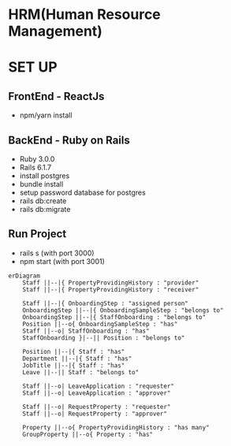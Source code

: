 # HRM(Human Resource Management)

# SET UP

## FrontEnd - ReactJs

- npm/yarn install

## BackEnd - Ruby on Rails

- Ruby 3.0.0
- Rails 6.1.7
- install postgres
- bundle install
- setup password database for postgres
- rails db:create
- rails db:migrate

## Run Project

- rails s (with port 3000)
- npm start (with port 3001)

```mermaid
erDiagram
    Staff ||--|{ PropertyProvidingHistory : "provider"
    Staff ||--|{ PropertyProvidingHistory : "receiver"

    Staff ||--|{ OnboardingStep : "assigned person"
    OnboardingStep ||--|{ OnboardingSampleStep : "belongs to"
    OnboardingStep ||--|{ StaffOnboarding : "belongs to"
    Position ||--o{ OnboardingSampleStep : "has"
    Staff ||--o| StaffOnboarding : "has"
    StaffOnboarding }|--|| Position : "belongs to"

    Position ||--|{ Staff : "has"
    Department ||--|{ Staff : "has"
    JobTitle ||--|{ Staff : "has"
    Leave ||--|| Staff : "belongs to"

    Staff ||--o| LeaveApplication : "requester"
    Staff ||--o| LeaveApplication : "approver"

    Staff ||--o| RequestProperty : "requester"
    Staff ||--o| RequestProperty : "approver"

    Property ||--o{ PropertyProvidingHistory : "has many"
    GroupProperty ||--o{ Property : "has"

```
